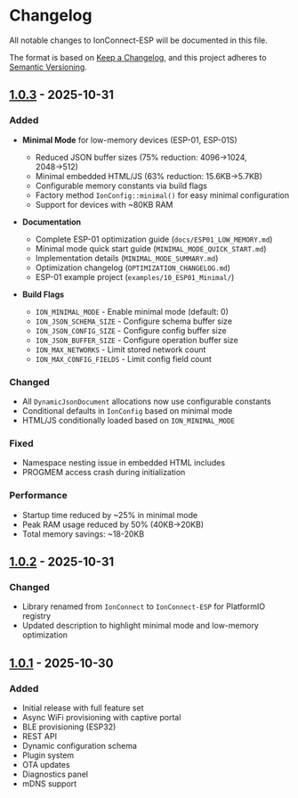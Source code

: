 # Changelog

All notable changes to IonConnect-ESP will be documented in this file.

The format is based on [Keep a Changelog](https://keepachangelog.com/en/1.0.0/),
and this project adheres to [Semantic Versioning](https://semver.org/spec/v2.0.0.html).

## [1.0.3] - 2025-10-31

### Added
- **Minimal Mode** for low-memory devices (ESP-01, ESP-01S)
  - Reduced JSON buffer sizes (75% reduction: 4096→1024, 2048→512)
  - Minimal embedded HTML/JS (63% reduction: 15.6KB→5.7KB)
  - Configurable memory constants via build flags
  - Factory method `IonConfig::minimal()` for easy minimal configuration
  - Support for devices with ~80KB RAM
  
- **Documentation**
  - Complete ESP-01 optimization guide (`docs/ESP01_LOW_MEMORY.md`)
  - Minimal mode quick start guide (`MINIMAL_MODE_QUICK_START.md`)
  - Implementation details (`MINIMAL_MODE_SUMMARY.md`)
  - Optimization changelog (`OPTIMIZATION_CHANGELOG.md`)
  - ESP-01 example project (`examples/10_ESP01_Minimal/`)

- **Build Flags**
  - `ION_MINIMAL_MODE` - Enable minimal mode (default: 0)
  - `ION_JSON_SCHEMA_SIZE` - Configure schema buffer size
  - `ION_JSON_CONFIG_SIZE` - Configure config buffer size
  - `ION_JSON_BUFFER_SIZE` - Configure operation buffer size
  - `ION_MAX_NETWORKS` - Limit stored network count
  - `ION_MAX_CONFIG_FIELDS` - Limit config field count

### Changed
- All `DynamicJsonDocument` allocations now use configurable constants
- Conditional defaults in `IonConfig` based on minimal mode
- HTML/JS conditionally loaded based on `ION_MINIMAL_MODE`

### Fixed
- Namespace nesting issue in embedded HTML includes
- PROGMEM access crash during initialization

### Performance
- Startup time reduced by ~25% in minimal mode
- Peak RAM usage reduced by 50% (40KB→20KB)
- Total memory savings: ~18-20KB

## [1.0.2] - 2025-10-31

### Changed
- Library renamed from `IonConnect` to `IonConnect-ESP` for PlatformIO registry
- Updated description to highlight minimal mode and low-memory optimization

## [1.0.1] - 2025-10-30

### Added
- Initial release with full feature set
- Async WiFi provisioning with captive portal
- BLE provisioning (ESP32)
- REST API
- Dynamic configuration schema
- Plugin system
- OTA updates
- Diagnostics panel
- mDNS support

[1.0.3]: https://github.com/vtoxi/IonConnect/compare/v1.0.2...v1.0.3
[1.0.2]: https://github.com/vtoxi/IonConnect/compare/v1.0.1...v1.0.2
[1.0.1]: https://github.com/vtoxi/IonConnect/releases/tag/v1.0.1
